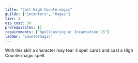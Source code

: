 ```yaml
---
title: "Cast High Countermagic"
guilds: ["Incantors", "Mages"]
tier: 3
osp_cost: 30
prerequisites: []
requirements: ["Spellcasting or Incantation CS"]
ladder: "countermagic"
---
```

With this skill a character may tear 4 spell cards and cast a High Countermagic spell.